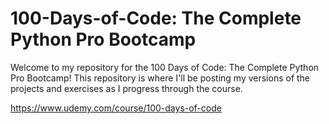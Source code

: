 # 100-Days-of-Code: The Complete Python Pro Bootcamp
Welcome to my repository for the 100 Days of Code: The Complete Python Pro Bootcamp! This repository is where I'll be posting my versions of the projects and exercises as I progress through the course.

<https://www.udemy.com/course/100-days-of-code>

